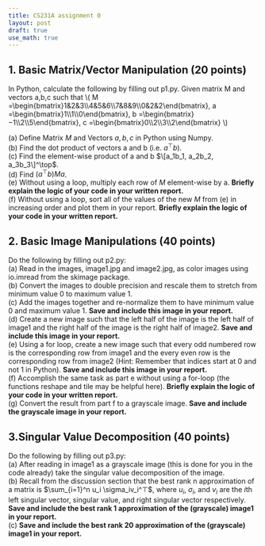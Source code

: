 ```yaml
---
title: CS231A assignment 0
layout: post
draft: true
use_math: true
---
```

## 1. Basic Matrix/Vector Manipulation (20 points)
In Python, calculate the following by filling out p1.py. Given matrix M and vectors a,b,c such that
\\(
M =\begin{bmatrix}1&2&3\\\4&5&6\\\7&8&9\\\0&2&2\end{bmatrix}, a =\begin{bmatrix}1\\\1\\\0\end{bmatrix}, b =\begin{bmatrix}−1\\\2\\\5\end{bmatrix}, 
c =\begin{bmatrix}0\\\2\\\3\\\2\end{bmatrix}
\\)  

(a) Define Matrix $M$ and Vectors $a,b,c$ in Python using Numpy.  
(b) Find the dot product of vectors a and b (i.e. $a^\top b$).  
(c) Find the element-wise product of a and b $\[a_1b_1, a_2b_2, a_3b_3\]^\top$.  
(d) Find $(a^\top b)Ma$.  
(e) Without using a loop, multiply each row of $M$ element-wise by a. **Briefly explain the logic of your code in your written report.**  
(f) Without using a loop, sort all of the values of the new $M$ from (e) in increasing order and plot them in your report.  **Briefly explain the logic of your code in your written report.**  

## 2. Basic Image Manipulations (40 points)
Do the following by filling out p2.py:  
(a) Read in the images, image1.jpg and image2.jpg, as color images using io.imread from the skimage package.  
(b) Convert the images to double precision and rescale them to stretch from minimum value 0 to maximum value 1.  
(c) Add the images together and re-normalize them to have minimum value 0 and maximum value 1. **Save and include this image in your report.**  
(d) Create a new image such that the left half of the image is the left half of image1 and the right half of the image is the right half of image2. **Save and include this image in your report.**  
(e) Using a for loop, create a new image such that every odd numbered row is the corresponding row from image1 and the every even row is the corresponding row from image2 (Hint: Remember that indices start at 0 and not 1 in Python). **Save and include this image in your report.**  
(f) Accomplish the same task as part e without using a for-loop (the functions reshape and tile may be helpful here). **Briefly explain the logic of your code in your written report.**  
(g) Convert the result from part f to a grayscale image. **Save and include the grayscale image in your report.**  

## 3.Singular Value Decomposition (40 points)
Do the following by filling out p3.py:  
(a) After reading in image1 as a grayscale image (this is done for you in the code already) take the singular value decomposition of the image.  
(b) Recall from the discussion section that the best rank n approximation of a matrix is $\sum_{i=1}^n u_i \sigma_iv_i^⊤$, where $u_i$, $\sigma_i$, and $v_i$ are the $i$th left singular vector, singular value, and right singular vector respectively. **Save and include the best rank 1 approximation of the (grayscale) image1 in your report.**  
(c) **Save and include the best rank 20 approximation of the (grayscale) image1 in your report.**

